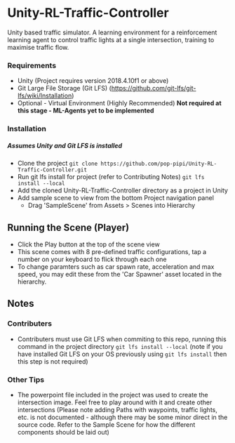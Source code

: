 # Unity-RL-Traffic-Controller
Unity based traffic simulator. A learning environment for a reinforcement learning agent to control traffic lights at a single intersection, training to maximise traffic flow.

### Requirements
* Unity (Project requires version 2018.4.10f1 or above)
* Git Large File Storage (Git LFS) (https://github.com/git-lfs/git-lfs/wiki/Installation)
* Optional - Virtual Environment (Highly Recommended) **Not required at this stage - ML-Agents yet to be implemented**

### Installation
##### Assumes Unity and Git LFS is installed
- Clone the project `git clone https://github.com/pop-pipi/Unity-RL-Traffic-Controller.git`
- Run git lfs install for project (refer to Contributing Notes) `git lfs install --local`
- Add the cloned Unity-RL-Traffic-Controller directory as a project in Unity
- Add sample scene to view from the bottom Project navigation panel
  - Drag 'SampleScene' from Assets > Scenes into Hierarchy
  
## Running the Scene (Player)
- Click the Play button at the top of the scene view
- This scene comes with 8 pre-defined traffic configurations, tap a number on your keyboard to flick through each one
- To change paramters such as car spawn rate, acceleration and max speed, you may edit these from the 'Car Spawner' asset located in the hierarchy. 

## Notes
### Contributers
- Contributers must use Git LFS when commiting to this repo, running this command in the project directory `git lfs install --local` (note if you have installed Git LFS on your OS previously using `git lfs install` then this step is not required)

### Other Tips
- The powerpoint file included in the project was used to create the intersection image. Feel free to play around with it and create other intersections (Please note adding Paths with waypoints, traffic lights, etc. is not documented - although there may be some minor direct in the source code. Refer to the Sample Scene for how the different components should be laid out)
